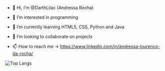 - 👋 Hi, I’m @DarthLilac (Andressa Rocha)
- 👀 I’m interested in programming
- 🌱 I’m currently learning HTML5, CSS, Python and Java
- 💞️ I’m looking to collaborate on projects

- 📫 How to reach me -> https://www.linkedin.com/in/andressa-lourenco-da-rocha/

<!---
DarthLilac/DarthLilac is a ✨ special ✨ repository because its `README.md` (this file) appears on your GitHub profile.
You can click the Preview link to take a look at your changes.
--->






![Top Langs](https://github-readme-stats.vercel.app/api/top-langs/?username=anuraghazra&layout=compact)
